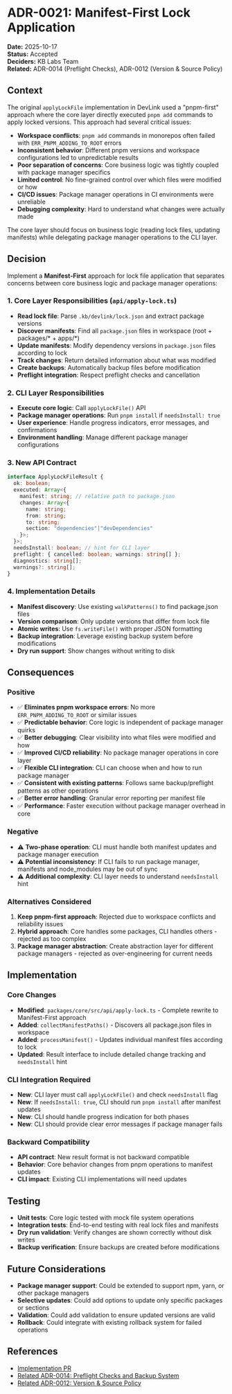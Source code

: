 # ADR-0021: Manifest-First Lock Application

**Date:** 2025-10-17  
**Status:** Accepted  
**Deciders:** KB Labs Team  
**Related:** ADR-0014 (Preflight Checks), ADR-0012 (Version & Source Policy)

## Context

The original `applyLockFile` implementation in DevLink used a "pnpm-first" approach where the core layer directly executed `pnpm add` commands to apply locked versions. This approach had several critical issues:

- **Workspace conflicts**: `pnpm add` commands in monorepos often failed with `ERR_PNPM_ADDING_TO_ROOT` errors
- **Inconsistent behavior**: Different pnpm versions and workspace configurations led to unpredictable results
- **Poor separation of concerns**: Core business logic was tightly coupled with package manager specifics
- **Limited control**: No fine-grained control over which files were modified or how
- **CI/CD issues**: Package manager operations in CI environments were unreliable
- **Debugging complexity**: Hard to understand what changes were actually made

The core layer should focus on business logic (reading lock files, updating manifests) while delegating package manager operations to the CLI layer.

## Decision

Implement a **Manifest-First** approach for lock file application that separates concerns between core business logic and package manager operations:

### 1. Core Layer Responsibilities (`api/apply-lock.ts`)

- **Read lock file**: Parse `.kb/devlink/lock.json` and extract package versions
- **Discover manifests**: Find all `package.json` files in workspace (root + packages/* + apps/*)
- **Update manifests**: Modify dependency versions in `package.json` files according to lock
- **Track changes**: Return detailed information about what was modified
- **Create backups**: Automatically backup files before modification
- **Preflight integration**: Respect preflight checks and cancellation

### 2. CLI Layer Responsibilities

- **Execute core logic**: Call `applyLockFile()` API
- **Package manager operations**: Run `pnpm install` if `needsInstall: true`
- **User experience**: Handle progress indicators, error messages, and confirmations
- **Environment handling**: Manage different package manager configurations

### 3. New API Contract

```typescript
interface ApplyLockFileResult {
  ok: boolean;
  executed: Array<{
    manifest: string; // relative path to package.json
    changes: Array<{ 
      name: string; 
      from: string; 
      to: string; 
      section: "dependencies"|"devDependencies" 
    }>;
  }>;
  needsInstall: boolean; // hint for CLI layer
  preflight: { cancelled: boolean; warnings: string[] };
  diagnostics: string[];
  warnings?: string[];
}
```

### 4. Implementation Details

- **Manifest discovery**: Use existing `walkPatterns()` to find package.json files
- **Version comparison**: Only update versions that differ from lock file
- **Atomic writes**: Use `fs.writeFile()` with proper JSON formatting
- **Backup integration**: Leverage existing backup system before modifications
- **Dry run support**: Show changes without writing to disk

## Consequences

### Positive

- ✅ **Eliminates pnpm workspace errors**: No more `ERR_PNPM_ADDING_TO_ROOT` or similar issues
- ✅ **Predictable behavior**: Core logic is independent of package manager quirks
- ✅ **Better debugging**: Clear visibility into what files were modified and how
- ✅ **Improved CI/CD reliability**: No package manager operations in core layer
- ✅ **Flexible CLI integration**: CLI can choose when and how to run package manager
- ✅ **Consistent with existing patterns**: Follows same backup/preflight patterns as other operations
- ✅ **Better error handling**: Granular error reporting per manifest file
- ✅ **Performance**: Faster execution without package manager overhead in core

### Negative

- ⚠️ **Two-phase operation**: CLI must handle both manifest updates and package manager execution
- ⚠️ **Potential inconsistency**: If CLI fails to run package manager, manifests and node_modules may be out of sync
- ⚠️ **Additional complexity**: CLI layer needs to understand `needsInstall` hint

### Alternatives Considered

1. **Keep pnpm-first approach**: Rejected due to workspace conflicts and reliability issues
2. **Hybrid approach**: Core handles some packages, CLI handles others - rejected as too complex
3. **Package manager abstraction**: Create abstraction layer for different package managers - rejected as over-engineering for current needs

## Implementation

### Core Changes

- **Modified**: `packages/core/src/api/apply-lock.ts` - Complete rewrite to Manifest-First approach
- **Added**: `collectManifestPaths()` - Discovers all package.json files in workspace
- **Added**: `processManifest()` - Updates individual manifest files according to lock
- **Updated**: Result interface to include detailed change tracking and `needsInstall` hint

### CLI Integration Required

- **New**: CLI layer must call `applyLockFile()` and check `needsInstall` flag
- **New**: If `needsInstall: true`, CLI should run `pnpm install` after manifest updates
- **New**: CLI should handle progress indication for both phases
- **New**: CLI should provide clear error messages if package manager fails

### Backward Compatibility

- **API contract**: New result format is not backward compatible
- **Behavior**: Core behavior changes from pnpm operations to manifest updates
- **CLI impact**: Existing CLI implementations will need updates

## Testing

- **Unit tests**: Core logic tested with mock file system operations
- **Integration tests**: End-to-end testing with real lock files and manifests
- **Dry run validation**: Verify changes are shown correctly without disk writes
- **Backup verification**: Ensure backups are created before modifications

## Future Considerations

- **Package manager support**: Could be extended to support npm, yarn, or other package managers
- **Selective updates**: Could add options to update only specific packages or sections
- **Validation**: Could add validation to ensure updated versions are valid
- **Rollback**: Could integrate with existing rollback system for failed operations

## References

- [Implementation PR](https://github.com/kirill-baranov/kb-labs-devlink/pull/xxx)
- [Related ADR-0014: Preflight Checks and Backup System](./0014-preflight-checks-and-backup-system.md)
- [Related ADR-0012: Version & Source Policy](./0012-version-and-source-policy.md)

